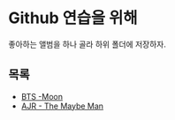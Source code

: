 # Github 연습을 위해

좋아하는 앨범을 하나 골라 하위 폴더에 저장하자.

## 목록

- [BTS -Moon](moon/README.md)
- [AJR - The Maybe Man](the-maybe-man/README.md)
